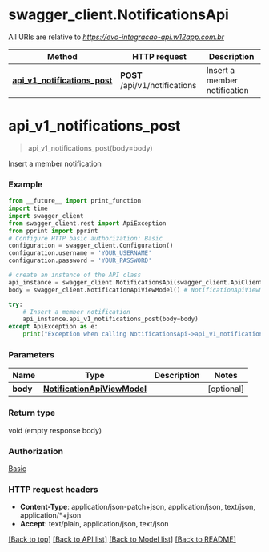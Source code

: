 # swagger_client.NotificationsApi

All URIs are relative to *https://evo-integracao-api.w12app.com.br*

Method | HTTP request | Description
------------- | ------------- | -------------
[**api_v1_notifications_post**](NotificationsApi.md#api_v1_notifications_post) | **POST** /api/v1/notifications | Insert a member notification

# **api_v1_notifications_post**
> api_v1_notifications_post(body=body)

Insert a member notification

### Example
```python
from __future__ import print_function
import time
import swagger_client
from swagger_client.rest import ApiException
from pprint import pprint
# Configure HTTP basic authorization: Basic
configuration = swagger_client.Configuration()
configuration.username = 'YOUR_USERNAME'
configuration.password = 'YOUR_PASSWORD'

# create an instance of the API class
api_instance = swagger_client.NotificationsApi(swagger_client.ApiClient(configuration))
body = swagger_client.NotificationApiViewModel() # NotificationApiViewModel |  (optional)

try:
    # Insert a member notification
    api_instance.api_v1_notifications_post(body=body)
except ApiException as e:
    print("Exception when calling NotificationsApi->api_v1_notifications_post: %s\n" % e)
```

### Parameters

Name | Type | Description  | Notes
------------- | ------------- | ------------- | -------------
 **body** | [**NotificationApiViewModel**](NotificationApiViewModel.md)|  | [optional] 

### Return type

void (empty response body)

### Authorization

[Basic](../README.md#Basic)

### HTTP request headers

 - **Content-Type**: application/json-patch+json, application/json, text/json, application/*+json
 - **Accept**: text/plain, application/json, text/json

[[Back to top]](#) [[Back to API list]](../README.md#documentation-for-api-endpoints) [[Back to Model list]](../README.md#documentation-for-models) [[Back to README]](../README.md)

